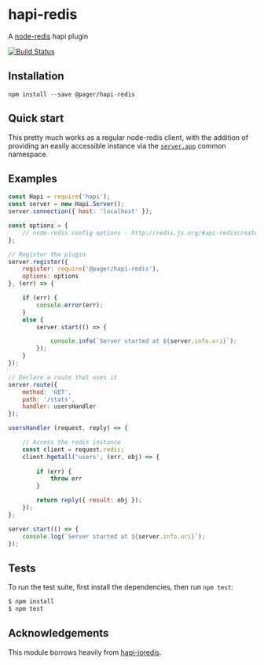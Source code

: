 # hapi-redis

  A [node-redis] hapi plugin

[![Build Status](https://travis-ci.org/pagerinc/hapi-redis.svg?branch=master)](https://travis-ci.org/pagerinc/hapi-redis)

## Installation

```
npm install --save @pager/hapi-redis
```

## Quick start

This pretty much works as a regular node-redis client, with the addition of providing an easily accessible instance via the [`server.app`](http://hapijs.com/api#serverapp) common namespace.

## Examples

```js
const Hapi = require('hapi');
const server = new Hapi.Server();
server.connection({ host: 'localhost' });

const options = {
    // node-redis config options - http://redis.js.org/#api-rediscreateclient
};

// Register the plugin
server.register({
    register: require('@pager/hapi-redis'),
    options: options
}, (err) => {

    if (err) {
        console.error(err);
    } 
    else {
        server.start(() => {

            console.info(`Server started at ${server.info.uri}`);
        });
    }
});

// Declare a route that uses it
server.route({
    method: 'GET',
    path: '/stats',
    handler: usersHandler
});

usersHandler (request, reply) => {

    // Access the redis instance
    const client = request.redis;
    client.hgetall('users', (err, obj) => {
    
        if (err) {
            throw err
        }

        return reply({ result: obj });
    });
};

server.start(() => {
    console.log(`Server started at ${server.info.uri}`);
});
```

## Tests

To run the test suite, first install the dependencies, then run `npm test`:

```bash
$ npm install
$ npm test
```

## Acknowledgements

This module borrows heavily from [hapi-ioredis].

[node-redis]: https://github.com/NodeRedis/node_redis
[hapi-ioredis]: https://github.com/cilindrox/hapi-ioredis
